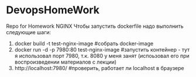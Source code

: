 # DevopsHomeWork
Repo for Homework NGINX
Чтобы запустить dockerfile надо выполнить следующие шаги:
1) docker build -t test-nginx-image #собрать docker-image
2) docker run -d -p 7980:80 test-nginx-image #запустить контейнер - тут я использовал порт 7980, т.к. 8080 у меня занят (испоьзовал его при воспроизведении материалов с лекции)
3) http://localhost:7980/ #проверить, работает ли localhost в браузере
